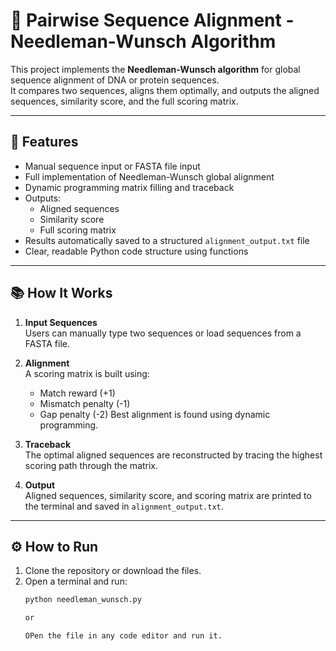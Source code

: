 # 🧬 Pairwise Sequence Alignment - Needleman-Wunsch Algorithm

This project implements the **Needleman-Wunsch algorithm** for global sequence alignment of DNA or protein sequences.  
It compares two sequences, aligns them optimally, and outputs the aligned sequences, similarity score, and the full scoring matrix.

---

## 🚀 Features

- Manual sequence input or FASTA file input
- Full implementation of Needleman-Wunsch global alignment
- Dynamic programming matrix filling and traceback
- Outputs:
  - Aligned sequences
  - Similarity score
  - Full scoring matrix
- Results automatically saved to a structured `alignment_output.txt` file
- Clear, readable Python code structure using functions

---

## 📚 How It Works

1. **Input Sequences**  
   Users can manually type two sequences or load sequences from a FASTA file.

2. **Alignment**  
   A scoring matrix is built using:
   - Match reward (+1)
   - Mismatch penalty (-1)
   - Gap penalty (-2)
   Best alignment is found using dynamic programming.

3. **Traceback**  
   The optimal aligned sequences are reconstructed by tracing the highest scoring path through the matrix.

4. **Output**  
   Aligned sequences, similarity score, and scoring matrix are printed to the terminal and saved in `alignment_output.txt`.

---

## ⚙️ How to Run

1. Clone the repository or download the files.
2. Open a terminal and run:
   ```bash
   python needleman_wunsch.py

   or

   OPen the file in any code editor and run it.
